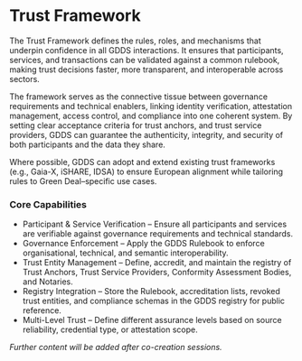 # Trust Framework

The Trust Framework defines the rules, roles, and mechanisms that underpin confidence in all GDDS interactions. It ensures that participants, services, and transactions can be validated against a common rulebook, making trust decisions faster, more transparent, and interoperable across sectors.

The framework serves as the connective tissue between governance requirements and technical enablers, linking identity verification, attestation management, access control, and compliance into one coherent system. By setting clear acceptance criteria for trust anchors, and trust service providers, GDDS can guarantee the authenticity, integrity, and security of both participants and the data they share.

Where possible, GDDS can adopt and extend existing trust frameworks (e.g., Gaia-X, iSHARE, IDSA) to ensure European alignment while tailoring rules to Green Deal–specific use cases.

### Core Capabilities
- Participant & Service Verification – Ensure all participants and services are verifiable against governance requirements and technical standards.
- Governance Enforcement – Apply the GDDS Rulebook to enforce organisational, technical, and semantic interoperability.
- Trust Entity Management – Define, accredit, and maintain the registry of Trust Anchors, Trust Service Providers, Conformity Assessment Bodies, and Notaries.
- Registry Integration – Store the Rulebook, accreditation lists, revoked trust entities, and compliance schemas in the GDDS registry for public reference.
- Multi-Level Trust – Define different assurance levels based on source reliability, credential type, or attestation scope.

*Further content will be added after co-creation sessions.*
